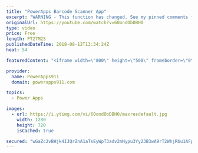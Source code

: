 ```yaml
---
title: "PowerApps Barcode Scanner App"
excerpt: "WARNING - This function has changed. See my pinned comments for more info.   updated 3/2/2019 PowerApps Barcode Scanner - Updated! https://youtu.be/kWUvttbYpu4 this new video is what you need.   In this video, you will learn how to use the PowerApps Barcode Scanner function. Turns out the Barcode Scanner"
originalUrl: https://youtube.com/watch?v=60ondObDBH0
type: video
price: Free
length: PT27M2S
publishedDateTime: 2018-08-12T13:34:24Z
heat: 54

featuredContent: "<iframe width=\"800\" height=\"500\" frameborder=\"0\" src=\"https://www.youtube.com/embed/60ondObDBH0\" allow=\"accelerometer; autoplay; encrypted-media; gyroscope; picture-in-picture\" allowfullscreen></iframe>"

provider:
  name: PowerApps911
  domain: powerapps911.com

topics:
  - Power Apps

images:
  - url: https://i.ytimg.com/vi/60ondObDBH0/maxresdefault.jpg
    width: 1280
    height: 720
    isCached: true

secured: "wGaZc2vBHjk4IJQrZnA1aTsEyWpT3adv2mNypu3Yy23B3wA9rT2WhjRbu1AFphYPD2kTCB+7swYOwjsamsMQtYNBrAYEEptjzJ7tVEWl3xWJ8DdJscWKUVuWitk2rnlH9KpUUSa6H2lglIUydTKimGVJJ57fKO4gRg2f0DkP9BrSC4w/JE82eFDWmlZ/FxOWsMZB7bRl2WAvQepfAXhHdVicrtkCmwV0WpbeR4Ud54IPRJUB3cLnk7W/mUo0Uh2AtpVimKFKYazZsXHw60yXiESRKGpGdNOBTOlVh+rZq2+hKHoTvFng+nmhyExDQZpXiTMuQX/GvmfjMfjXrfuEoS0xwyyBfochPN3qlkGKOdv/DBulVLwSVLrosEA3Jd4r1ZFpHf6YK46DFItk6DfQ91JQ/PknX/dTFapwpQ7CM6M=;p0xGX2tLnYVXORNdmbBFMQ=="
---
```


